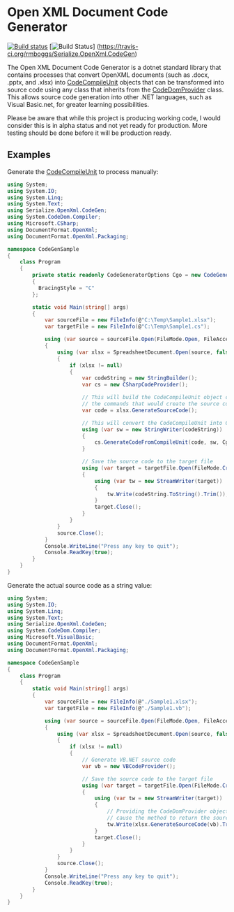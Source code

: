 Open XML Document Code Generator
================================

[![Build status](https://ci.appveyor.com/api/projects/status/rachpeoigx71q1ro/branch/master?svg=true)](https://ci.appveyor.com/project/rmboggs/serialize-openxml-codegen/branch/master) [![Build Status](https://travis-ci.org/rmboggs/Serialize.OpenXml.CodeGen.svg?branch=master)] (https://travis-ci.org/rmboggs/Serialize.OpenXml.CodeGen)

The Open XML Document Code Generator is a dotnet standard library that contains processes that convert OpenXML documents (such as .docx, .pptx, and .xlsx) into [CodeCompileUnit](https://docs.microsoft.com/en-us/dotnet/api/system.codedom.codecompileunit?view=netcore-3.1) objects that can be transformed into source code using any class that inherits from the [CodeDomProvider](https://docs.microsoft.com/en-us/dotnet/api/system.codedom.compiler.codedomprovider?view=netcore-3.1) class.  This allows source code generation into other .NET languages, such as Visual Basic.net, for greater learning possibilities.

Please be aware that while this project is producing working code, I would consider this is in alpha status and not yet ready for production.  More testing should be done before it will be production ready.

## Examples

Generate the [CodeCompileUnit](https://docs.microsoft.com/en-us/dotnet/api/system.codedom.codecompileunit?view=netcore-3.1) to process manually:

```cs
using System;
using System.IO;
using System.Linq;
using System.Text;
using Serialize.OpenXml.CodeGen;
using System.CodeDom.Compiler;
using Microsoft.CSharp;
using DocumentFormat.OpenXml;
using DocumentFormat.OpenXml.Packaging;

namespace CodeGenSample
{
    class Program
    {
        private static readonly CodeGeneratorOptions Cgo = new CodeGeneratorOptions()
        {
          BracingStyle = "C"
        };

        static void Main(string[] args)
        {
            var sourceFile = new FileInfo(@"C:\Temp\Sample1.xlsx");
            var targetFile = new FileInfo(@"C:\Temp\Sample1.cs");

            using (var source = sourceFile.Open(FileMode.Open, FileAccess.Read, FileShare.Read))
            {
                using (var xlsx = SpreadsheetDocument.Open(source, false))
                {
                    if (xlsx != null)
                    {
                        var codeString = new StringBuilder();
                        var cs = new CSharpCodeProvider();

                        // This will build the CodeCompileUnit object containing all of
                        // the commands that would create the source code to rebuild Sample1.xlsx
                        var code = xlsx.GenerateSourceCode();

                        // This will convert the CodeCompileUnit into C# source code
                        using (var sw = new StringWriter(codeString))
                        {
                            cs.GenerateCodeFromCompileUnit(code, sw, Cgo);
                        }

                        // Save the source code to the target file
                        using (var target = targetFile.Open(FileMode.Create, FileAccess.ReadWrite))
                        {
                            using (var tw = new StreamWriter(target))
                            {
                                tw.Write(codeString.ToString().Trim());
                            }
                            target.Close();
                        }
                    }
                }
                source.Close();
            }
            Console.WriteLine("Press any key to quit");
            Console.ReadKey(true);
        }
    }
}
```

Generate the actual source code as a string value:

```cs
using System;
using System.IO;
using System.Linq;
using System.Text;
using Serialize.OpenXml.CodeGen;
using System.CodeDom.Compiler;
using Microsoft.VisualBasic;
using DocumentFormat.OpenXml;
using DocumentFormat.OpenXml.Packaging;

namespace CodeGenSample
{
    class Program
    {
        static void Main(string[] args)
        {
            var sourceFile = new FileInfo(@"./Sample1.xlsx");
            var targetFile = new FileInfo(@"./Sample1.vb");

            using (var source = sourceFile.Open(FileMode.Open, FileAccess.Read, FileShare.Read))
            {
                using (var xlsx = SpreadsheetDocument.Open(source, false))
                {
                    if (xlsx != null)
                    {
                        // Generate VB.NET source code
                        var vb = new VBCodeProvider();

                        // Save the source code to the target file
                        using (var target = targetFile.Open(FileMode.Create, FileAccess.ReadWrite))
                        {
                            using (var tw = new StreamWriter(target))
                            {
                                // Providing the CodeDomProvider object as a parameter will
                                // cause the method to return the source code as a string
                                tw.Write(xlsx.GenerateSourceCode(vb).Trim());
                            }
                            target.Close();
                        }
                    }
                }
                source.Close();
            }
            Console.WriteLine("Press any key to quit");
            Console.ReadKey(true);
        }
    }
}
```
